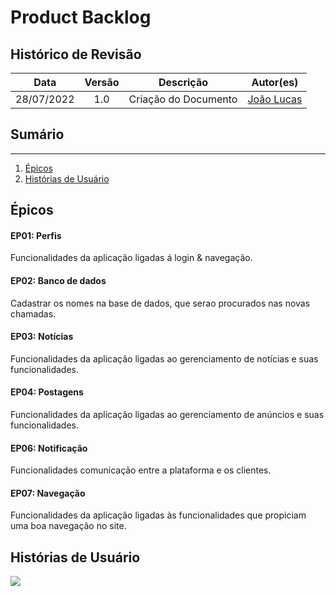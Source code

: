 # Product Backlog

## Histórico de Revisão
 
|   Data   |  Versão  |        Descrição       |          Autor(es)          |
|:--------:|:--------:|:----------------------:|:---------------------------:|
| 28/07/2022 |   1.0   | Criação do Documento | [João Lucas](https://github.com/HacKairos)  |

## Sumário
----------------
1. [Épicos](#1)
2. [Histórias de Usuário](#2)

## <a name="1"> Épicos</a>

#### EP01: Perfis
Funcionalidades da aplicação ligadas á login & navegação.

#### EP02: Banco de dados
Cadastrar os nomes na base de dados, que serao procurados nas novas chamadas.

#### EP03: Notícias
Funcionalidades da aplicação ligadas ao gerenciamento de notícias e suas funcionalidades.

#### EP04: Postagens
Funcionalidades da aplicação ligadas ao gerenciamento de anúncios e suas funcionalidades.

#### EP06: Notificação
Funcionalidades comunicação entre a plataforma e os clientes.

#### EP07: Navegação
Funcionalidades da aplicação ligadas às funcionalidades que propiciam uma boa navegação no site.

## <a name="2"> Histórias de Usuário</a>

<img src="https://user-images.githubusercontent.com/57872849/181761590-7215aae2-ac5e-4028-9baa-219008e4fc4b.png"/>
